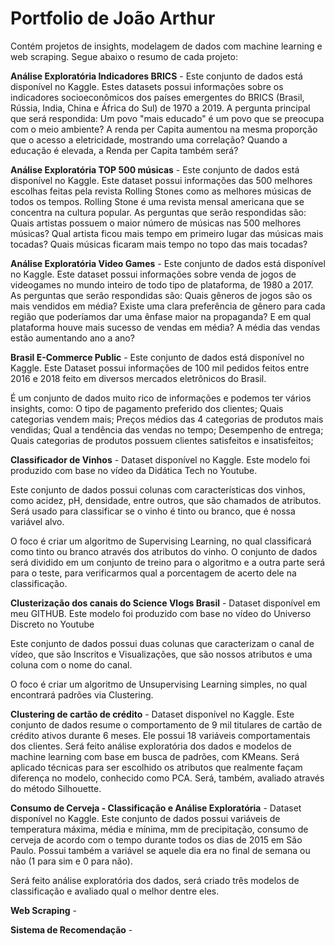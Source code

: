# Portfolio de João Arthur

Contém projetos de insights, modelagem de dados com machine learning e web scraping. Segue abaixo o resumo de cada projeto:

<b>Análise Exploratória Indicadores BRICS</b> - Este conjunto de dados está disponível no Kaggle. Estes datasets possui informações sobre os indicadores socioeconômicos dos países emergentes do BRICS (Brasil, Rússia, India, China e África do Sul) de 1970 a 2019.
A pergunta principal que será respondida: Um povo "mais educado" é um povo que se preocupa com o meio ambiente? A renda per Capita aumentou na mesma proporção que o acesso a eletricidade, mostrando uma correlação? Quando a educação é elevada, a Renda per Capita também será?


<b>Análise Exploratória TOP 500 músicas</b> - Este conjunto de dados está disponível no Kaggle. Este dataset possui informações das 500 melhores escolhas feitas pela revista Rolling Stones como as melhores músicas de todos os tempos. Rolling Stone é uma revista mensal americana que se concentra na cultura popular.
As perguntas que serão respondidas são: Quais artistas possuem o maior número de músicas nas 500 melhores músicas? Qual artista ficou mais tempo em primeiro lugar das músicas mais tocadas? Quais músicas ficaram mais tempo no topo das mais tocadas?


<b>Análise Exploratória Video Games</b> - Este conjunto de dados está disponível no Kaggle. Este dataset possui informações sobre venda de jogos de videogames no mundo inteiro de todo tipo de plataforma, de 1980 a 2017.
As perguntas que serão respondidas são: Quais gêneros de jogos são os mais vendidos em média? Existe uma clara preferência de gênero para cada região que poderíamos dar uma ênfase maior na propaganda? E em qual plataforma houve mais sucesso de vendas em média? A média das vendas estão aumentando ano a ano?


<b>Brasil E-Commerce Public</b> - Este conjunto de dados está disponível no Kaggle. Este Dataset possui informações de 100 mil pedidos feitos entre 2016 e 2018 feito em diversos mercados eletrônicos do Brasil. 

É um conjunto de dados muito rico de informações e podemos ter vários insights, como:
O tipo de pagamento preferido dos clientes;
Quais categorias vendem mais;
Preços médios das 4 categorias de produtos mais vendidas;
Qual a tendência das vendas no tempo;
Desempenho de entrega;
Quais categorias de produtos possuem clientes satisfeitos e insatisfeitos;


<b>Classificador de Vinhos</b> - Dataset disponível no Kaggle. Este modelo foi produzido com base no vídeo da Didática Tech no Youtube.

Este conjunto de dados possui colunas com características dos vinhos, como acidez, pH, densidade, entre outros, que são chamados de atributos. Será usado para classificar se o vinho é tinto ou branco, que é nossa variável alvo.

O foco é criar um algoritmo de Supervising Learning, no qual classificará como tinto ou branco através dos atributos do vinho. O conjunto de dados será dividido em um conjunto de treino para o algoritmo e a outra parte será para o teste, para verificarmos qual a porcentagem de acerto dele na classificação.


<b>Clusterização dos canais do Science Vlogs Brasil</b> - Dataset disponível em meu GITHUB. Este modelo foi produzido com base no vídeo do Universo Discreto no Youtube

Este conjunto de dados possui duas colunas que caracterizam o canal de vídeo, que são Inscritos e Visualizações, que são nossos atributos e uma coluna com o nome do canal.

O foco é criar um algoritmo de Unsupervising Learning simples, no qual encontrará padrões via Clustering.


<b>Clustering de cartão de crédito</b> - Dataset disponível no Kaggle. Este conjunto de dados resume o comportamento de 9 mil titulares de cartão de crédito ativos durante 6 meses. Ele possui 18 variáveis comportamentais dos clientes. Será feito análise exploratória dos dados e modelos de machine learning com base em busca de padrões, com KMeans. Será aplicado técnicas para ser escolhido os atributos que realmente façam diferença no modelo, conhecido como PCA. Será, também,  avaliado através do método Silhouette.


<b>Consumo de Cerveja - Classificação e Análise Exploratória</b> - Dataset disponível no Kaggle. Este conjunto de dados possui variáveis de temperatura máxima, média e mínima, mm de precipitação, consumo de cerveja de acordo com o tempo durante todos os dias de 2015 em São Paulo. Possui também a variável se aquele dia era no final de semana ou não (1 para sim e 0 para não).

Será feito análise exploratória dos dados, será criado três modelos de classificação e avaliado qual o melhor dentre eles.


<b>Web Scraping</b> - 


<b>Sistema de Recomendação</b> - 
